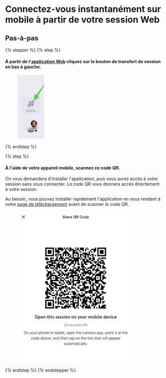 # Connectez-vous instantanément sur mobile à partir de votre session Web

## Pas-à-pas

{% stepper %}
{% step %}
#### À partir de l'[application Web](https://app.braver.net/) cliquez sur le bouton de transfert de session en bas à gauche.

<div align="left"><figure><img src="../../.gitbook/assets/acceder-a-braver-sur-mobile-via-code-qr-partir-de-lapp-web - Step 1.jpeg" alt="" width="86"><figcaption></figcaption></figure></div>
{% endstep %}

{% step %}
#### À l'aide de votre appareil mobile, scannez ce code QR.

On vous demandera d'installer l'application, puis vous aurez accès à votre session sans vous connecter. Le code QR vous donnera accès directement à votre session.

Au besoin, vous pouvez installer rapidement l'application en vous rendant à notre [page de téléchargement](https://www.braver.net/fr/download/) avant de scanner le code QR.

<div align="left"><figure><img src="../../.gitbook/assets/acceder-a-braver-sur-mobile-via-code-qr-partir-de-lapp-web - Step 2.jpeg" alt="" width="375"><figcaption></figcaption></figure></div>
{% endstep %}
{% endstepper %}
